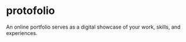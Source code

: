 # protofolio
An online portfolio serves as a digital showcase of your work, skills, and experiences. 
